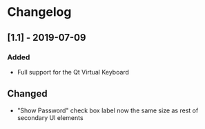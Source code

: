 # Changelog

## [1.1] - 2019-07-09
### Added
- Full support for the Qt Virtual Keyboard

## Changed
- "Show Password" check box label now the same size as rest of secondary UI elements